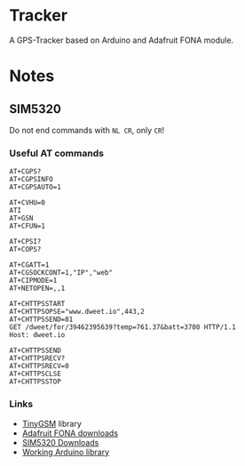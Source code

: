 # Tracker

A GPS-Tracker based on Arduino and Adafruit FONA module.

# Notes

## SIM5320

Do not end commands with `NL CR`, only `CR`!

### Useful AT commands

```
AT+CGPS?
AT+CGPSINFO
AT+CGPSAUTO=1
```

```
AT+CVHU=0
ATI
AT+GSN
AT+CFUN=1

AT+CPSI?
AT+COPS?

AT+CGATT=1
AT+CGSOCKCONT=1,"IP","web"
AT+CIPMODE=1
AT+NETOPEN=,,1

AT+CHTTPSSTART
AT+CHTTPSOPSE="www.dweet.io",443,2
AT+CHTTPSSEND=81
GET /dweet/for/39462395639?temp=761.37&batt=3700 HTTP/1.1
Host: dweet.io

AT+CHTTPSSEND
AT+CHTTPSRECV?
AT+CHTTPSRECV=0
AT+CHTTPSCLSE
AT+CHTTPSSTOP
```

### Links

* [TinyGSM](https://github.com/vshymanskyy/TinyGSM) library
* [Adafruit FONA downloads](https://learn.adafruit.com/adafruit-fona-3g-cellular-gps-breakout/downloads)
* [SIM5320 Downloads](https://simcom.ee/documents/?dir=SIM5320)
* [Working Arduino library](https://github.com/botletics/SIM7000-LTE-Shield)

